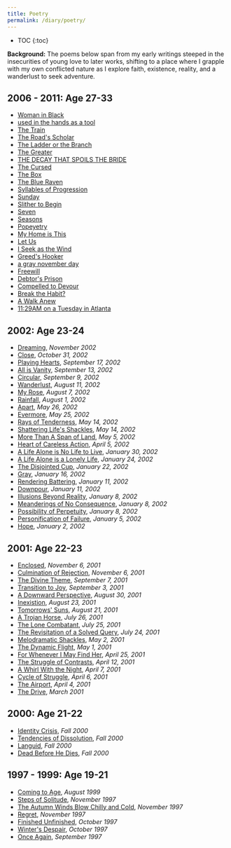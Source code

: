 ```yaml
---
title: Poetry
permalink: /diary/poetry/
---
```


* TOC 
{:toc}

**Background:** The poems below span from my early writings steeped in the insecurities of young love to later works, shifting to a place where I grapple with my own conflicted nature as I explore faith, existence, reality, and a wanderlust to seek adventure.

## 2006 - 2011: Age 27-33

* [Woman in Black](/diary/poetry/woman-in-black/)
* [used in the hands as a tool](/diary/poetry/used-in-the-hands-as-a-tool/)
* [The Train](/diary/poetry/the-train/)
* [The Road's Scholar](/diary/poetry/the-roads-scholar/)
* [The Ladder or the Branch](/diary/poetry/the-ladder-or-the-branch/)
* [The Greater](/diary/poetry/the-greater/)
* [THE DECAY THAT SPOILS THE BRIDE](/diary/poetry/the-decay-that-spoils-the-bride/)
* [The Cursed](/diary/poetry/the-cursed/)
* [The Box](/diary/poetry/the-box/)
* [The Blue Raven](/diary/poetry/the-blue-raven/)
* [Syllables of Progression](/diary/poetry/syllables-of-progression/)
* [Sunday](/diary/poetry/sunday/)
* [Slither to Begin](/diary/poetry/slither-to-begin/)
* [Seven](/diary/poetry/seven/)
* [Seasons](/diary/poetry/seasons/)
* [Popeyetry](/diary/poetry/popeyetry/)
* [My Home is This](/diary/poetry/my-home-is-this/)
* [Let Us](/diary/poetry/let-us/)
* [I Seek as the Wind](/diary/poetry/i-seek-as-the-wind/)
* [Greed's Hooker](/diary/poetry/greeds-hooker/)
* [a gray november day](/diary/poetry/a-gray-november-day)
* [Freewill](/diary/poetry/freewill/)
* [Debtor's Prison](/diary/poetry/debtors-prison/)
* [Compelled to Devour](/diary/poetry/compelled-to-devour/)
* [Break the Habit?](/diary/poetry/break-the-habit/)
* [A Walk Anew](/diary/poetry/a-walk-anew/)
* [11:29AM on a Tuesday in Atlanta](/diary/poetry/1129am-on-a-tuesday-in-atlanta/)


## 2002: Age 23-24

* [Dreaming](/diary/poetry/dreaming/), *November 2002*
* [Close](/diary/poetry/close/), *October 31, 2002*
* [Playing Hearts](/diary/poetry/playing-hearts/), *September 17, 2002*
* [All is Vanity](/diary/poetry/all-is-vanity/), *September 13, 2002*
* [Circular](/diary/poetry/circular/), *September 9, 2002*
* [Wanderlust](/diary/poetry/wanderlust/), *August 11, 2002*
* [My Rose](/diary/poetry/my-rose/), *August 7, 2002*
* [Rainfall](/diary/poetry/rainfall/), *August 1, 2002*
* [Apart](/diary/poetry/apart/), *May 26, 2002*
* [Evermore](/diary/poetry/evermore/), *May 25, 2002*
* [Rays of Tenderness](/diary/poetry/rays-of-tenderness/), *May 14, 2002*
* [Shattering Life's Shackles](/diary/poetry/shattering-lifes-shackles), *May 14, 2002*
* [More Than A Span of Land](/diary/poetry/more-than-a-span-of-land/), *May 5, 2002*
* [Heart of Careless Action](/diary/poetry/heart-of-careless-action/), *April 5, 2002*
* [A Life Alone is No Life to Live](/diary/poetry/a-life-alone-is-no-life-to-live/), *January 30, 2002*
* [A Life Alone is a Lonely Life](/diary/poetry/a-life-alone-is-a-lonely-life/), *January 24, 2002*
* [The Disjointed Cup](/diary/poetry/the-disjointed-cup/), *January 22, 2002*
* [Gray](/diary/poetry/gray/), *January 16, 2002*
* [Rendering Battering](/diary/poetry/rendering-battering/), *January 11, 2002*
* [Downpour](/diary/poetry/downpour/), *January 11, 2002*
* [Illusions Beyond Reality](/diary/poetry/illusions-beyond-reality/), *January 8, 2002*
* [Meanderings of No Consequence](/diary/poetry/meanderings-of-no-consequence/), *January 8, 2002*
* [Possibility of Perpetuity](/diary/poetry/possibility-of-perpetuity/), *January 8, 2002*
* [Personification of Failure](/diary/poetry/personification-of-failure/), *January 5, 2002*
* [Hope](/diary/poetry/hope/), *January 2, 2002*

## 2001: Age 22-23

* [Enclosed](/diary/poetry/enclosed/), *November 6, 2001*
* [Culmination of Rejection](/diary/poetry/culmination-of-rejection/), *November 6, 2001*
* [The Divine Theme](/diary/poetry/the-divine-theme/), *September 7, 2001*
* [Transition to Joy](/diary/poetry/transition-to-joy/), *September 3, 2001*
* [A Downward Perspective](/diary/poetry/a-downward-perspective/), *August 30, 2001*
* [Inexistion](/diary/poetry/inexistion/), *August 23, 2001*
* [Tomorrows' Suns](/diary/poetry/tomorrows-suns/), *August 21, 2001*
* [A Trojan Horse](/diary/poetry/a-trojan-horse/), *July 26, 2001*
* [The Lone Combatant](/diary/poetry/the-lone-combatant/), *July 25, 2001*
* [The Revisitation of a Solved Query](/diary/poetry/the-revisitation-of-a-solved-query/), *July 24, 2001*
* [Melodramatic Shackles](/diary/poetry/melodramatic-shackles/), *May 2, 2001*
* [The Dynamic Flight](/diary/poetry/the-dynamic-flight/), *May 1, 2001*
* [For Whenever I May Find Her](/diary/poetry/for-whenever-i-may-find-her/), *April 25, 2001*
* [The Struggle of Contrasts](/diary/poetry/the-struggle-of-contrasts/), *April 12, 2001*
* [A Whirl With the Night](/diary/poetry/a-whirl-with-the-night/), *April 7, 2001*
* [Cycle of Struggle](/diary/poetry/cycle-of-struggle/), *April 6, 2001*
* [The Airport](/diary/poetry/the-airport/), *April 4, 2001*
* [The Drive](/diary/poetry/the-drive/), *March 2001*

## 2000: Age 21-22

* [Identity Crisis](/diary/poetry/identity-crisis/), *Fall 2000*
* [Tendencies of Dissolution](/diary/poetry/tendencies-of-dissolution/), *Fall 2000*
* [Languid](/diary/poetry/languid/), *Fall 2000*
* [Dead Before He Dies](/diary/poetry/dead-before-he-dies/), *Fall 2000*


## 1997 - 1999: Age 19-21

* [Coming to Age](/diary/poetry/coming-to-age/), *August 1999*
* [Steps of Solitude](/diary/poetry/steps-of-solitude/), *November 1997*
* [The Autumn Winds Blow Chilly and Cold](/diary/poetry/the-autumn-winds-blow-chilly-and-cold/), *November 1997*
* [Regret](/diary/poetry/regret/), *November 1997*
* [Finished Unfinished](/diary/poetry/finished-unfinished/), *October 1997*
* [Winter's Despair](/diary/poetry/winters-despair/), *October 1997*
* [Once Again](/diary/poetry/once-again/), *September 1997*

